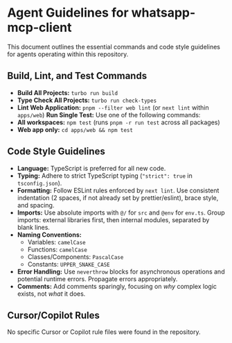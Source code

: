 # Agent Guidelines for whatsapp-mcp-client

This document outlines the essential commands and code style guidelines for agents operating within this repository.

## Build, Lint, and Test Commands

- **Build All Projects:** `turbo run build`
- **Type Check All Projects:** `turbo run check-types`
- **Lint Web Application:** `pnpm --filter web lint` (or `next lint` within `apps/web`)
**Run Single Test:** Use one of the following commands:
- **All workspaces:** `npm test` (runs `pnpm -r run test` across all packages)
- **Web app only:** `cd apps/web && npm test`

## Code Style Guidelines

- **Language:** TypeScript is preferred for all new code.
- **Typing:** Adhere to strict TypeScript typing (`"strict": true` in `tsconfig.json`).
- **Formatting:** Follow ESLint rules enforced by `next lint`. Use consistent indentation (2 spaces, if not already set by prettier/eslint), brace style, and spacing.
- **Imports:** Use absolute imports with `@/` for `src` and `@env` for `env.ts`. Group imports: external libraries first, then internal modules, separated by blank lines.
- **Naming Conventions:**
    - Variables: `camelCase`
    - Functions: `camelCase`
    - Classes/Components: `PascalCase`
    - Constants: `UPPER_SNAKE_CASE`
- **Error Handling:** Use `neverthrow` blocks for asynchronous operations and potential runtime errors. Propagate errors appropriately.
- **Comments:** Add comments sparingly, focusing on *why* complex logic exists, not *what* it does.

## Cursor/Copilot Rules

No specific Cursor or Copilot rule files were found in the repository.
